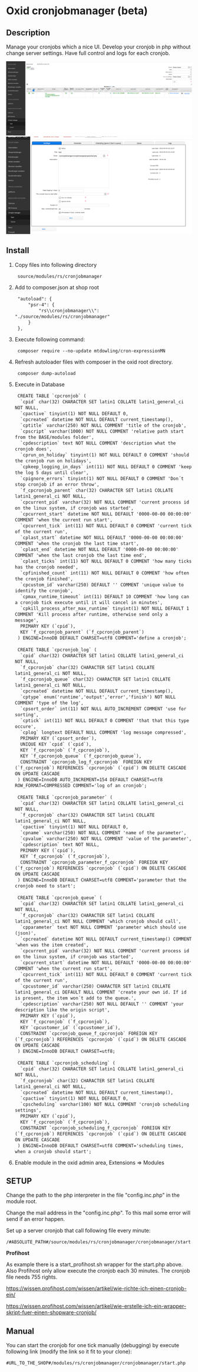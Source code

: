 # Oxid cronjobmanager (beta)

## Description

Manage your cronjobs which a nice UI. Develop your cronjob in php without change server settings. Have full control and logs for each cronjob.

![](view1.png)
![](view2.png)

## Install

1. Copy files into following directory

        source/modules/rs/cronjobmanager
          
2. Add to composer.json at shop root
  
        "autoload": {
            "psr-4": {
                "rs\\cronjobmanager\\": "./source/modules/rs/cronjobmanager"
            }
        },
    
3. Execute following command:

        composer require --no-update mtdowling/cron-expressionMN

3. Refresh autoloader files with composer in the oxid root directory.

        composer dump-autoload
        
4. Execute in Database

        CREATE TABLE `cpcronjob` (
         `cpid` char(32) CHARACTER SET latin1 COLLATE latin1_general_ci NOT NULL,
         `cpactive` tinyint(1) NOT NULL DEFAULT 0,
         `cpcreated` datetime NOT NULL DEFAULT current_timestamp(),
         `cptitle` varchar(250) NOT NULL COMMENT 'title of the cronjob',
         `cpscript` varchar(1000) NOT NULL COMMENT 'relative path start from the BASE/modules folder',
         `cpdescription` text NOT NULL COMMENT 'description what the cronjob does',
         `cprun_on_holiday` tinyint(1) NOT NULL DEFAULT 0 COMMENT 'should the cronjob run on holidays',
         `cpkeep_logging_in_days` int(11) NOT NULL DEFAULT 0 COMMENT 'keep the log 5 days until clear',
         `cpignore_errors` tinyint(1) NOT NULL DEFAULT 0 COMMENT 'Don´t stop cronjob if an error throw',
         `f_cpcronjob_parent` char(32) CHARACTER SET latin1 COLLATE latin1_general_ci NOT NULL,
         `cpcurrent_pid` varchar(32) NOT NULL COMMENT 'current process id on the linux system, if cronjob was started',
         `cpcurrent_start` datetime NOT NULL DEFAULT '0000-00-00 00:00:00' COMMENT 'when the current run start',
         `cpcurrent_tick` int(11) NOT NULL DEFAULT 0 COMMENT 'current tick of the current run',
         `cplast_start` datetime NOT NULL DEFAULT '0000-00-00 00:00:00' COMMENT 'when the cronjob the last time start',
         `cplast_end` datetime NOT NULL DEFAULT '0000-00-00 00:00:00' COMMENT 'when the last cronjob the last time end',
         `cplast_ticks` int(11) NOT NULL DEFAULT 0 COMMENT 'how many ticks has the cronjob needed',
         `cpfinished_count` int(11) NOT NULL DEFAULT 0 COMMENT 'how often the cronjob finished',
         `cpcustom_id` varchar(250) DEFAULT '' COMMENT 'unique value to identify the cronjob',
         `cpmax_runtime_timeout` int(11) DEFAULT 10 COMMENT 'how long can a cronjob tick execute until it will cancel in minutes',
         `cpkill_process_after_max_runtime` tinyint(1) NOT NULL DEFAULT 1 COMMENT 'Kill process after runtime, otherwise send only a message',
         PRIMARY KEY (`cpid`),
         KEY `f_cpcronjob_parent` (`f_cpcronjob_parent`)
        ) ENGINE=InnoDB DEFAULT CHARSET=utf8 COMMENT='define a cronjob';
        
        CREATE TABLE `cpcronjob_log` (
         `cpid` char(32) CHARACTER SET latin1 COLLATE latin1_general_ci NOT NULL,
         `f_cpcronjob` char(32) CHARACTER SET latin1 COLLATE latin1_general_ci NOT NULL,
         `f_cpcronjob_queue` char(32) CHARACTER SET latin1 COLLATE latin1_general_ci NOT NULL,
         `cpcreated` datetime NOT NULL DEFAULT current_timestamp(),
         `cptype` enum('runtime','output','error','finish') NOT NULL COMMENT 'type of the log',
         `cpsort_order` int(11) NOT NULL AUTO_INCREMENT COMMENT 'use for sorting',
         `cptick` int(11) NOT NULL DEFAULT 0 COMMENT 'that that this type occure',
         `cplog` longtext DEFAULT NULL COMMENT 'log message compressed',
         PRIMARY KEY (`cpsort_order`),
         UNIQUE KEY `cpid` (`cpid`),
         KEY `f_cpcronjob` (`f_cpcronjob`),
         KEY `f_cpcronjob_queue` (`f_cpcronjob_queue`),
         CONSTRAINT `cpcronjob_log_f_cpcronjob` FOREIGN KEY (`f_cpcronjob`) REFERENCES `cpcronjob` (`cpid`) ON DELETE CASCADE ON UPDATE CASCADE
        ) ENGINE=InnoDB AUTO_INCREMENT=154 DEFAULT CHARSET=utf8 ROW_FORMAT=COMPRESSED COMMENT='log of an cronjob';
        
        CREATE TABLE `cpcronjob_parameter` (
         `cpid` char(32) CHARACTER SET latin1 COLLATE latin1_general_ci NOT NULL,
         `f_cpcronjob` char(32) CHARACTER SET latin1 COLLATE latin1_general_ci NOT NULL,
         `cpactive` tinyint(1) NOT NULL DEFAULT 0,
         `cpname` varchar(250) NOT NULL COMMENT 'name of the parameter',
         `cpvalue` varchar(250) NOT NULL COMMENT 'value of the parameter',
         `cpdescription` text NOT NULL,
         PRIMARY KEY (`cpid`),
         KEY `f_cpcronjob` (`f_cpcronjob`),
         CONSTRAINT `cpcronjob_parameter_f_cpcronjob` FOREIGN KEY (`f_cpcronjob`) REFERENCES `cpcronjob` (`cpid`) ON DELETE CASCADE ON UPDATE CASCADE
        ) ENGINE=InnoDB DEFAULT CHARSET=utf8 COMMENT='parameter that the cronjob need to start';
        
        CREATE TABLE `cpcronjob_queue` (
         `cpid` char(32) CHARACTER SET latin1 COLLATE latin1_general_ci NOT NULL,
         `f_cpcronjob` char(32) CHARACTER SET latin1 COLLATE latin1_general_ci NOT NULL COMMENT 'which cronjob should call',
         `cpparameter` text NOT NULL COMMENT 'parameter which should use (json)',
         `cpcreated` datetime NOT NULL DEFAULT current_timestamp() COMMENT 'when was the item created',
         `cpcurrent_pid` varchar(32) NOT NULL COMMENT 'current process id on the linux system, if cronjob was started',
         `cpcurrent_start` datetime NOT NULL DEFAULT '0000-00-00 00:00:00' COMMENT 'when the current run start',
         `cpcurrent_tick` int(11) NOT NULL DEFAULT 0 COMMENT 'current tick of the current run',
         `cpcustomer_id` varchar(250) CHARACTER SET latin1 COLLATE latin1_general_ci DEFAULT NULL COMMENT 'create your own id. If id is present, the item won´t add to the queue.',
         `cpdescription` varchar(250) NOT NULL DEFAULT '' COMMENT 'your description like the origin script',
         PRIMARY KEY (`cpid`),
         KEY `f_cpcronjob` (`f_cpcronjob`),
         KEY `cpcustomer_id` (`cpcustomer_id`),
         CONSTRAINT `cpcronjob_queue_f_cpcronjob` FOREIGN KEY (`f_cpcronjob`) REFERENCES `cpcronjob` (`cpid`) ON DELETE CASCADE ON UPDATE CASCADE
        ) ENGINE=InnoDB DEFAULT CHARSET=utf8;
        
        CREATE TABLE `cpcronjob_scheduling` (
         `cpid` char(32) CHARACTER SET latin1 COLLATE latin1_general_ci NOT NULL,
         `f_cpcronjob` char(32) CHARACTER SET latin1 COLLATE latin1_general_ci NOT NULL,
         `cpcreated` datetime NOT NULL DEFAULT current_timestamp(),
         `cpactive` tinyint(1) NOT NULL DEFAULT 0,
         `cpscheduling` varchar(100) NOT NULL COMMENT 'cronjob scheduling settings',
         PRIMARY KEY (`cpid`),
         KEY `f_cpcronjob` (`f_cpcronjob`),
         CONSTRAINT `cpcronjob_scheduling_f_cpcronjob` FOREIGN KEY (`f_cpcronjob`) REFERENCES `cpcronjob` (`cpid`) ON DELETE CASCADE ON UPDATE CASCADE
        ) ENGINE=InnoDB DEFAULT CHARSET=utf8 COMMENT='scheduling times, when a cronjob should start';
        
5. Enable module in the oxid admin area, Extensions => Modules
    
## SETUP

Change the path to the php interpreter in the file "config.inc.php" in the module root.

Change the mail address in the "config.inc.php". To this mail some error will send if an error happen.

Set up a server cronjob that call following file every minute:

    /#ABSOLUTE_PATH#/source/modules/rs/cronjobmanager/cronjobmanager/start.php

**Profihost**

As example there is a start_profihost.sh wrapper for the start.php above. 
Also Profihost only allow execute the cronjob each 30 minutes. The cronjob file needs 755 rights. 

https://wissen.profihost.com/wissen/artikel/wie-richte-ich-einen-cronjob-ein/

https://wissen.profihost.com/wissen/artikel/wie-erstelle-ich-ein-wrapper-skript-fuer-einen-shopware-cronjob/

## Manual

You can start the cronjob for one tick manually (debugging) by execute following link (modify the link so it fit to your clone):
    
    #URL_TO_THE_SHOP#/modules/rs/cronjobmanager/cronjobmanager/start.php
